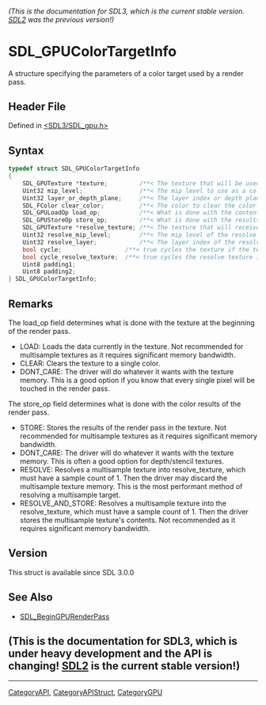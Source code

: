 ###### (This is the documentation for SDL3, which is the current stable version. [SDL2](https://wiki.libsdl.org/SDL2/) was the previous version!)
# SDL_GPUColorTargetInfo

A structure specifying the parameters of a color target used by a render pass.

## Header File

Defined in [<SDL3/SDL_gpu.h>](https://github.com/libsdl-org/SDL/blob/main/include/SDL3/SDL_gpu.h)

## Syntax

```c
typedef struct SDL_GPUColorTargetInfo
{
    SDL_GPUTexture *texture;         /**< The texture that will be used as a color target by a render pass. */
    Uint32 mip_level;                /**< The mip level to use as a color target. */
    Uint32 layer_or_depth_plane;     /**< The layer index or depth plane to use as a color target. This value is treated as a layer index on 2D array and cube textures, and as a depth plane on 3D textures. */
    SDL_FColor clear_color;          /**< The color to clear the color target to at the start of the render pass. Ignored if SDL_GPU_LOADOP_CLEAR is not used. */
    SDL_GPULoadOp load_op;           /**< What is done with the contents of the color target at the beginning of the render pass. */
    SDL_GPUStoreOp store_op;         /**< What is done with the results of the render pass. */
    SDL_GPUTexture *resolve_texture; /**< The texture that will receive the results of a multisample resolve operation. Ignored if a RESOLVE* store_op is not used. */
    Uint32 resolve_mip_level;        /**< The mip level of the resolve texture to use for the resolve operation. Ignored if a RESOLVE* store_op is not used. */
    Uint32 resolve_layer;            /**< The layer index of the resolve texture to use for the resolve operation. Ignored if a RESOLVE* store_op is not used. */
    bool cycle;                  /**< true cycles the texture if the texture is bound and load_op is not LOAD */
    bool cycle_resolve_texture;  /**< true cycles the resolve texture if the resolve texture is bound. Ignored if a RESOLVE* store_op is not used. */
    Uint8 padding1;
    Uint8 padding2;
} SDL_GPUColorTargetInfo;
```

## Remarks

The load_op field determines what is done with the texture at the beginning
of the render pass.

- LOAD: Loads the data currently in the texture. Not recommended for
  multisample textures as it requires significant memory bandwidth.
- CLEAR: Clears the texture to a single color.
- DONT_CARE: The driver will do whatever it wants with the texture memory.
  This is a good option if you know that every single pixel will be touched
  in the render pass.

The store_op field determines what is done with the color results of the
render pass.

- STORE: Stores the results of the render pass in the texture. Not
  recommended for multisample textures as it requires significant memory
  bandwidth.
- DONT_CARE: The driver will do whatever it wants with the texture memory.
  This is often a good option for depth/stencil textures.
- RESOLVE: Resolves a multisample texture into resolve_texture, which must
  have a sample count of 1. Then the driver may discard the multisample
  texture memory. This is the most performant method of resolving a
  multisample target.
- RESOLVE_AND_STORE: Resolves a multisample texture into the
  resolve_texture, which must have a sample count of 1. Then the driver
  stores the multisample texture's contents. Not recommended as it requires
  significant memory bandwidth.

## Version

This struct is available since SDL 3.0.0

## See Also

- [SDL_BeginGPURenderPass](SDL_BeginGPURenderPass)


## (This is the documentation for SDL3, which is under heavy development and the API is changing! [SDL2](https://wiki.libsdl.org/SDL2/) is the current stable version!)



----
[CategoryAPI](CategoryAPI), [CategoryAPIStruct](CategoryAPIStruct), [CategoryGPU](CategoryGPU)

